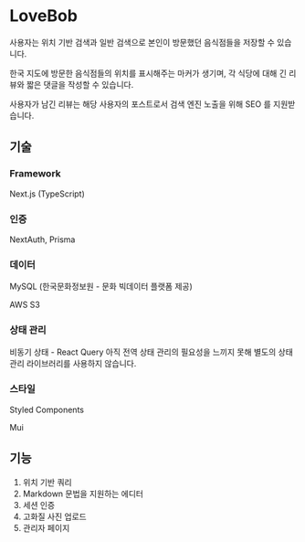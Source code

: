 # LoveBob

사용자는 위치 기반 검색과 일반 검색으로 본인이 방문했던 음식점들을 저장할 수 있습니다.

한국 지도에 방문한 음식점들의 위치를 표시해주는 마커가 생기며, 각 식당에 대해 긴 리뷰와 짧은 댓글을 작성할 수 있습니다.

사용자가 남긴 리뷰는 해당 사용자의 포스트로서 검색 엔진 노출을 위해 SEO 를 지원받습니다.

## 기술

### Framework

Next.js (TypeScript)

### 인증

NextAuth, Prisma

### 데이터

MySQL (한국문화정보원 - 문화 빅데이터 플랫폼 제공)

AWS S3

### 상태 관리

비동기 상태 - React Query
아직 전역 상태 관리의 필요성을 느끼지 못해 별도의 상태 관리 라이브러리를 사용하지 않습니다.

### 스타일

Styled Components

Mui

## 기능

1. 위치 기반 쿼리
2. Markdown 문법을 지원하는 에디터
3. 세션 인증
4. 고화질 사진 업로드
5. 관리자 페이지
